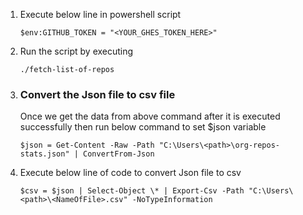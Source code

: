 1.  Execute below line in powershell script

        $env:GITHUB_TOKEN = "<YOUR_GHES_TOKEN_HERE>"

2.  Run the script by executing

        ./fetch-list-of-repos

3.  <h3>Convert the Json file to csv file</h3>
    Once we get the data from above command after it is executed successfully then run below command to set $json variable

        $json = Get-Content -Raw -Path "C:\Users\<path>\org-repos-stats.json" | ConvertFrom-Json

4.  Execute below line of code to convert Json file to csv

        $csv = $json | Select-Object \* | Export-Csv -Path "C:\Users\<path>\<NameOfFile>.csv" -NoTypeInformation
